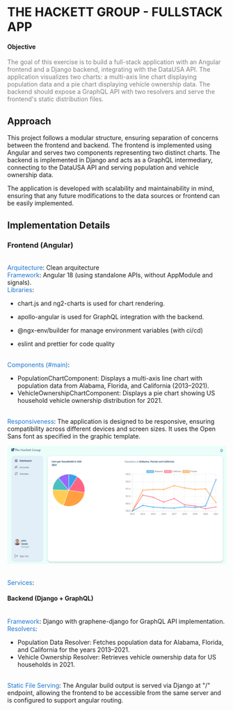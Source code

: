 # THE HACKETT GROUP - FULLSTACK APP

#### Objective

<span style="color:gray;">
The goal of this exercise is to build a full-stack application with an Angular frontend and a Django backend, integrating with the DataUSA API. The application visualizes two charts: a multi-axis line chart displaying population data and a pie chart displaying vehicle ownership data. The backend should expose a GraphQL API with two resolvers and serve the frontend's static distribution files.
</span>

## Approach

This project follows a modular structure, ensuring separation of concerns between the frontend and backend. The frontend is implemented using Angular and serves two components representing two distinct charts. The backend is implemented in Django and acts as a GraphQL intermediary, connecting to the DataUSA API and serving population and vehicle ownership data.

The application is developed with scalability and maintainability in mind, ensuring that any future modifications to the data sources or frontend can be easily implemented.

## Implementation Details

### Frontend (Angular)

<br><span style="color: #1b75d0">Arquitecture</span>: Clean arquitecture
<br><span style="color: #1b75d0">Framework</span>: Angular 18 (using standalone APIs, without AppModule and signals).
<br><span style="color: #1b75d0">Libraries</span>:

- chart.js and ng2-charts is used for chart rendering.
- apollo-angular is used for GraphQL integration with the backend.

- @ngx-env/builder for manage environment variables (with ci/cd)
- eslint and prettier for code quality

<br><span style="color: #1b75d0">Components (#main)</span>:

- PopulationChartComponent: Displays a multi-axis line chart with population data from Alabama, Florida, and California (2013–2021).
- VehicleOwnershipChartComponent: Displays a pie chart showing US household vehicle ownership distribution for 2021.

<br><span style="color: #1b75d0">Responsiveness</span>:
The application is designed to be responsive, ensuring compatibility across different devices and screen sizes. It uses the Open Sans font as specified in the graphic template.

![Alt pc](./readme-assets/pc.png)


<br><span style="color: #1b75d0">Services</span>:
#### Backend (Django + GraphQL)
<br><span style="color: #1b75d0">Framework</span>: Django with graphene-django for GraphQL API implementation.
<br><span style="color: #1b75d0">Resolvers</span>:
- Population Data Resolver: Fetches population data for Alabama, Florida, and California for the years 2013–2021.
- Vehicle Ownership Resolver: Retrieves vehicle ownership data for US households in 2021.

<br><span style="color: #1b75d0">Static File Serving</span>: The Angular build output is served via Django at "/" endpoint, allowing the frontend to be accessible from the same server and is configured to support angular routing.

